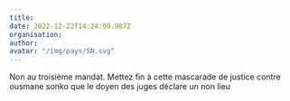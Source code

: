 ```yaml
---
title: 
date: 2022-12-22T14:24:09.987Z
organisation: 
author: 
avatar: "/img/pays/SN.svg"
---
```


Non au troisième mandat. Mettez fin à cette mascarade de justice contre ousmane sonko que le doyen des juges déclare un non lieu